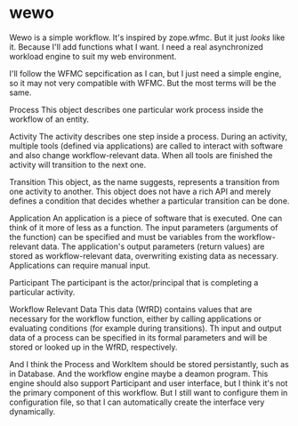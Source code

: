 wewo
====

Wewo is a simple workflow. It's inspired by zope.wfmc. But it just *looks* like it. Because I'll add functions what I want. I need a real asynchronized workload engine to suit my web environment. 

I'll follow the WFMC sepcification as I can, but I just need a simple engine, so it may not very compatible with WFMC. But the most terms will be the same.

Process
  This object describes one particular work process inside the
  workflow of an entity. 

Activity
  The activity describes one step inside a process. During an
  activity, multiple tools (defined via applications) are called to interact
  with software and also change workflow-relevant data. When all
  tools are finished the activity will transition to the next one. 

Transition
  This object, as the name suggests, represents a transition
  from one activity to another. This object does not have a rich API and
  merely defines a condition that decides whether a particular transition
  can be done. 

Application
  An application is a piece of software that is executed. One
  can think of it more of less as a function. The input parameters
  (arguments of the function) can be specified and must be variables from
  the workflow-relevant data. The application's output parameters (return
  values) are stored as workflow-relevant data, overwriting existing data as
  necessary. Applications can require manual input. 

Participant
  The participant is the actor/principal that is completing a
  particular activity. 

Workflow Relevant Data
  This data (WfRD) contains values that are
  necessary for the workflow function, either by calling applications or
  evaluating conditions (for example during transitions). Th input and
  output data of a process can be specified in its formal parameters and
  will be stored or looked up in the WfRD, respectively. 

And I think the Process and WorkItem should be stored persistantly, such as in Database. And the workflow engine maybe a deamon program. This engine should also support Participant and user interface, but I think it's not the primary component of this workflow. But I still want to configure them in configuration file, so that I can automatically create the interface very dynamically.
